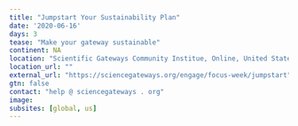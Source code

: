```yaml
---
title: "Jumpstart Your Sustainability Plan"
date: '2020-06-16'
days: 3
tease: "Make your gateway sustainable"
continent: NA
location: "Scientific Gateways Community Institue, Online, United States"
location_url: ""
external_url: "https://sciencegateways.org/engage/focus-week/jumpstart"
gtn: false
contact: "help @ sciencegateways . org"
image: 
subsites: [global, us]
---
```

